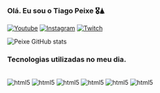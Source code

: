 ### Olá. Eu sou o Tiago Peixe 🎖️🛦

[![Youtube](https://img.shields.io/badge/YouTube-FF0000?style=for-the-badge&logo=youtube&logoColor=white)]([https://www.youtube.com/@peixe_opaleiro5851)
[![Instagram](https://img.shields.io/badge/Instagram-E4405F?style=for-the-badge&logo=instagram&logoColor=white)](https://www.instagram.com/peixe_opaleiro)
[![Twitch](https://img.shields.io/badge/Twitch-9146FF?style=for-the-badge&logo=twitch&logoColor=white)](https://www.twitch.tv/peixe_opaleiro)

![Peixe GitHub stats](https://github-readme-stats.vercel.app/api?username=TiagoPeixe-Dev&show_icons=true&theme=dracula)

### Tecnologias utilizadas no meu dia.

<div style="display:inline_block"><br/>   
    <img align= "center" alt="html5" src="https://img.shields.io/badge/HTML-239120?style=for-the-badge&logo=html5&logoColor=white">
    <img align= "center" alt="html5" src="https://img.shields.io/badge/CSS3-1572B6?style=for-the-badge&logo=css3&logoColor=white">
    <img align= "center" alt="html5" src="https://img.shields.io/badge/JavaScript-F7DF1E?style=for-the-badge&logo=javascript&logoColor=black">
    <img align= "center" alt="html5" src="https://img.shields.io/badge/Python-3776AB?style=for-the-badge&logo=python&logoColor=white">
    <img align= "center" alt="html5" src="https://img.shields.io/badge/TypeScript-007ACC?style=for-the-badge&logo=typescript&logoColor=white">
     <img align= "center" alt="html5" src="https://img.shields.io/badge/Node.js-43853D?style=for-the-badge&logo=node.js&logoColor=white">
</div>



